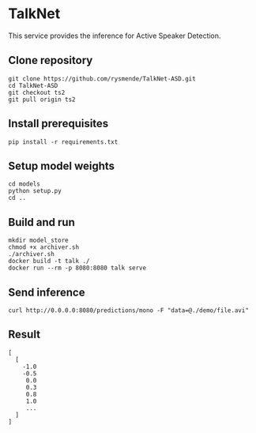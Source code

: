 # TalkNet
This service provides the inference for Active Speaker Detection.


## Clone repository
```
git clone https://github.com/rysmende/TalkNet-ASD.git
cd TalkNet-ASD
git checkout ts2
git pull origin ts2
```

## Install prerequisites
```
pip install -r requirements.txt
```

## Setup model weights
```
cd models
python setup.py
cd ..
```

## Build and run
```
mkdir model_store
chmod +x archiver.sh
./archiver.sh
docker build -t talk ./
docker run --rm -p 8080:8080 talk serve
```

## Send inference
`
curl http://0.0.0.0:8080/predictions/mono -F "data=@./demo/file.avi"
`

## Result
```
[
  [
    -1.0
    -0.5
     0.0
     0.3
     0.8
     1.0
     ...
  ]
]
```
